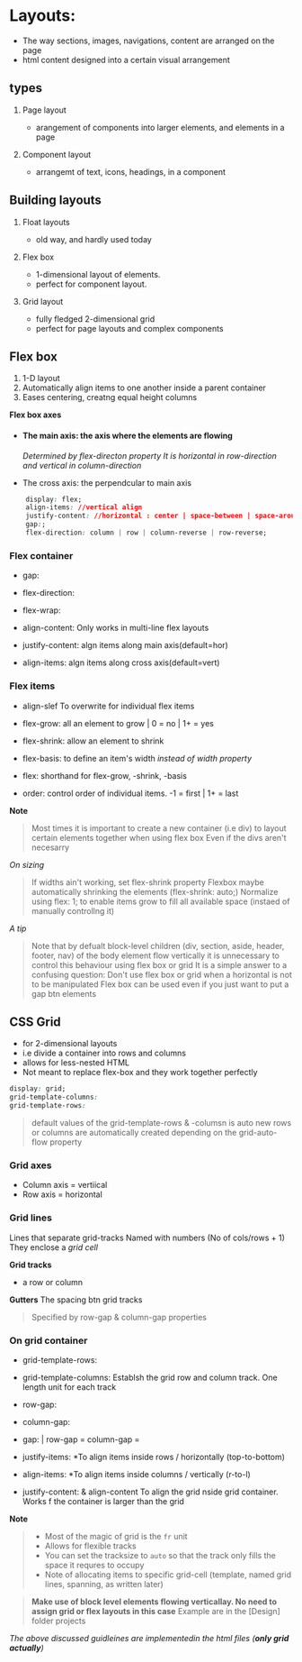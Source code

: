 # Layouts:

- The way sections, images, navigations, content are arranged on the page
- html content designed into a certain visual arrangement

## types

1.  Page layout

    - arangement of components into larger elements, and elements in a page

2.  Component layout
    - arrangemt of text, icons, headings, in a component

## Building layouts

1.  Float layouts

    - old way, and hardly used today

2.  Flex box

    - 1-dimensional layout of elements.
    - perfect for component layout.

3.  Grid layout
    - fully fledged 2-dimensional grid
    - perfect for page layouts and complex components

## Flex box

1. 1-D layout
2. Automatically align items to one another inside a parent container
3. Eases centering, creatng equal height columns

**Flex box axes**

- #### The main axis: the axis where the elements are flowing

  _Determined by flex-directon property_
  _It is horizontal in row-direction and vertical in column-direction_

- The cross axis: the perpendcular to main axis

```css
    display: flex;
    align-items: //vertical align
    justify-content: //horizontal : center | space-between | space-around |
    gap:;
    flex-direction: column | row | column-reverse | row-reverse;
```

### Flex container

- gap: <len>
- flex-direction:
- flex-wrap:
- align-content:
  Only works in multi-line flex layouts

- justify-content:
  algn items along main axis(default=hor)

- align-items:
  algn items along cross axis(default=vert)

### Flex items

- align-slef
  To overwrite for individual flex items

- flex-grow: <int>
  all an element to grow | 0 = no | 1+ = yes

- flex-shrink: <int>
  allow an element to shrink

- flex-basis: <len>
  to define an item's width _instead of width property_

- flex: <int> <int> <len>
  shorthand for flex-grow, -shrink, -basis

- order: <int>
  control order of individual items. -1 = first | 1+ = last

**Note**

> Most times it is important to create a new container (i.e div) to layout certain elements together when using flex box
> Even if the divs aren't necesarry

_On sizing_

> If widths ain't working,
> set flex-shrink property
> Flexbox maybe automatically shrinking the elements (flex-shrink: auto;)
> Normalize using flex: 1; to enable items grow to fill all available space (instaed of manually controllng it)

_A tip_

> Note that by defualt block-level children (div, section, aside, header, footer, nav) of the body element flow vertically
> it is unnecessary to control this behaviour using flex box or grid
> It is a simple answer to a confusing question: Don't use flex box or grid when a horizontal is not to be manipulated
> Flex box can be used even if you just want to put a gap btn elements

## CSS Grid

- for 2-dimensional layouts
- i.e divide a container into rows and columns
- allows for less-nested HTML
- Not meant to replace flex-box and they work together perfectly

```css
display: grid;
grid-template-columns:
grid-template-rows:
```

> default values of the grid-template-rows & -columsn is auto
> new rows or columns are automatically created
> depending on the grid-auto-flow property

### Grid axes

- Column axis = vertiical
- Row axis = horizontal

### Grid lines

Lines that separate grid-tracks
Named with numbers (No of cols/rows + 1)
They enclose a _grid cell_

**Grid tracks**

- a row or column

**Gutters**
The spacing btn grid tracks

> Specified by row-gap & column-gap properties

### On grid container

- grid-template-rows: <track size>
- grid-template-columns: <track size>
  Establsh the grid row and column track. One length unit for each track

- row-gap: <len>
- column-gap: <len>
- gap: <len> | row-gap = column-gap = <len>

- justify-items: <keyword>
  \*To align items inside rows / horizontally (top-to-bottom)
- align-items: <keyword>
  \*To align items inside columns / vertically (r-to-l)

- justify-content: & align-content
  To align the grid nside grid container. Works f the container is larger than the grid

**Note**

> - Most of the magic of grid is the `fr` unit
> - Allows for flexible tracks
> - You can set the tracksize to `auto` so that the track only fills the space it requres to occupy
> - Note of allocating items to specific grid-cell (template, named grid lines, spanning, as written later)

> **Make use of block level elements flowing verticallay. No need to assign grid or flex layouts in this case**
> Example are in the [Design] folder projects

_The above discussed guidleines are implementedin the html files (**only grid actually**)_
